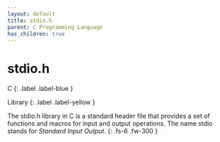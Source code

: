 ```yaml
---
layout: default
title: stdio.h
parent: C Programming Language
has_children: true
---
```


# stdio.h

C
{: .label .label-blue }

Library
{: .label .label-yellow }

The stdio.h library in C is a standard header file that provides a set of functions and macros for input and output operations. The name stdio stands for *Standard Input Output*.
{: .fs-6 .fw-300 }
